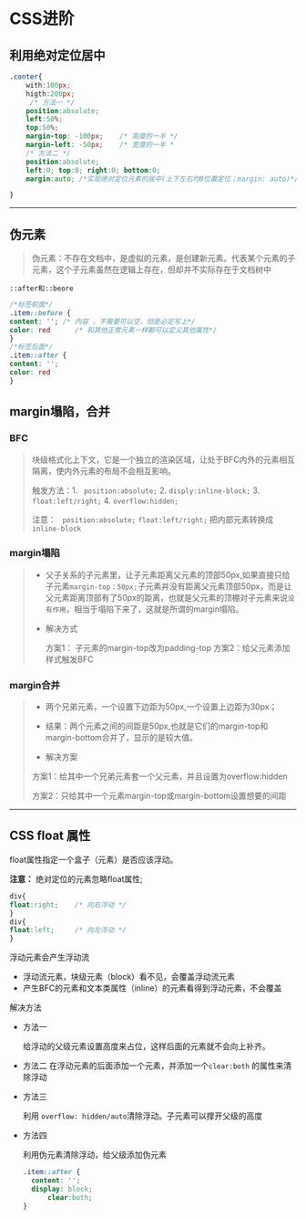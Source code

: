 # CSS进阶

## 利用绝对定位居中

```css
.conter{
    with:100px;
    higth:200px;
     /* 方法一 */
    position:absolute;
    left:50%;
    top:50%;
    margin-top: -100px;    /* ⾼度的⼀半 */
    margin-left: -50px;    /* 宽度的⼀半 *
    /* 方法二 */
    position:absolute;
    left:0; top:0; right:0; bottom:0;
   	margin:auto; /*实现绝对定位元素的居中(上下左右均0位置定位；margin: auto)*/

}
```

-----

## 伪元素

> 伪元素：不存在文档中，是虚拟的元素，是创建新元素。代表某个元素的子元素，这个子元素虽然在逻辑上存在，但却并不实际存在于文档树中

`::after和::beore`

```css
/*标签前面*/
.item::before {
content: ''; /* 内容 ，不需要可以空，但是必定写上*/
color: red		/* 和其他正常元素一样都可以定义其他属性*/
}
/*标签后面*/
.item::after {
content: '';
color: red
}
```

## margin塌陷，合并

### BFC

>块级格式化上下文，它是一个独立的渲染区域，让处于BFC内外的元素相互隔离，使内外元素的布局不会相互影响。
>
>触发方法：1. ` position:absolute;`	2. `disply:inline-block;`	3. `float:left/right;`	4. `overflow:hidden;`
>
>注意： ` position:absolute;`	`float:left/right;`	把内部元素转换成`inline-block`

### margin塌陷

> - 父子关系的子元素里，让子元素距离父元素的顶部50px,如果直接只给子元素`margin-top：50px;`子元素并没有距离父元素顶部50px，而是让父元素距离顶部有了50px的距离，也就是父元素的顶棚对子元素来说`没有作用`，相当于塌陷下来了，这就是所谓的margin塌陷。
>
> - 解决方式
>
>   方案1： 子元素的margin-top改为padding-top
>   方案2：给父元素添加样式触发BFC

### margin合并

>- 两个兄弟元素，一个设置下边距为50px,一个设置上边距为30px；
>
>- 结果：两个元素之间的间距是50px,也就是它们的margin-top和margin-bottom合并了，显示的是较大值。
>
>- 解决方案
>
>  方案1：给其中一个兄弟元素套一个父元素，并且设置为overflow:hidden
>
>  方案2：只给其中一个元素margin-top或margin-bottom设置想要的间距

---

## CSS float 属性

float属性指定一个盒子（元素）是否应该浮动。

**注意：** 绝对定位的元素忽略float属性;

```css
div{
float:right;	/* 向右浮动 */
}
div{
float:left;		/* 向左浮动 */
}
```

浮动元素会产生浮动流

- 浮动流元素，块级元素（block）看不见，会覆盖浮动流元素
- 产生BFC的元素和文本类属性（inline）的元素看得到浮动元素，不会覆盖

解决方法

- 方法一

  给浮动的父级元素设置高度来占位，这样后面的元素就不会向上补齐。

- 方法二
  在浮动元素的后面添加一个元素，并添加一个`clear:both` 的属性来清除浮动

- 方法三

  利用 `overflow: hidden/auto`清除浮动。子元素可以撑开父级的高度

- 方法四

  利用伪元素清除浮动，给父级添加伪元素
  
  ```css
  .item::after {
  	content: '';
  	display: block;
    	clear:both;
  }
  ```
  
  
  
  